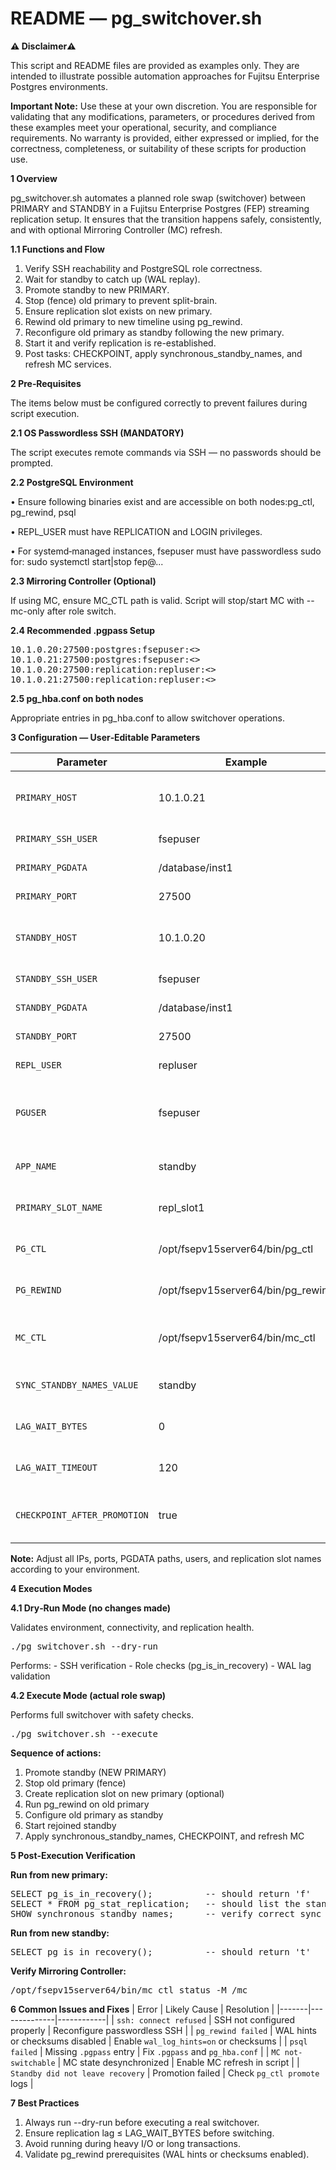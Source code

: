 README — pg_switchover.sh
=========================
**⚠️ Disclaimer⚠️**

This script and README files are provided as examples only. They are intended to illustrate possible automation approaches for Fujitsu Enterprise Postgres environments.

**Important Note:** Use these at your own discretion. You are responsible for validating that any modifications, parameters, or procedures derived from these examples meet your operational, security, and compliance requirements. No warranty is provided, either expressed or implied, for the correctness, completeness, or suitability of these scripts for production use.

**1	Overview**

pg_switchover.sh automates a planned role swap (switchover) between PRIMARY and STANDBY in a Fujitsu Enterprise Postgres (FEP) streaming replication setup. It ensures that the transition happens safely, consistently, and with optional Mirroring Controller (MC) refresh.

**1.1	Functions and Flow**

1.	Verify SSH reachability and PostgreSQL role correctness.
2.	Wait for standby to catch up (WAL replay).
3.	Promote standby to new PRIMARY.
4.	Stop (fence) old primary to prevent split-brain.
5.	Ensure replication slot exists on new primary.
6.	Rewind old primary to new timeline using pg_rewind.
7.	Reconfigure old primary as standby following the new primary.
8.	Start it and verify replication is re-established.
9.	Post tasks: CHECKPOINT, apply synchronous_standby_names, and refresh MC services.

**2	Pre‑Requisites**

The items below must be configured correctly to prevent failures during script execution.

**2.1	OS Passwordless SSH (MANDATORY)**

The script executes remote commands via SSH — no passwords should be prompted. 

**2.2	PostgreSQL Environment**

•	Ensure following binaries exist and are accessible on both nodes:pg_ctl, pg_rewind, psql

•	REPL_USER must have REPLICATION and LOGIN privileges.

•	For systemd‑managed instances, fsepuser must have passwordless sudo for: sudo systemctl start|stop fep@...

**2.3	Mirroring Controller (Optional)**

If using MC, ensure MC_CTL path is valid. Script will stop/start MC with --mc-only after role switch.

**2.4	Recommended .pgpass Setup**

<pre>10.1.0.20:27500:postgres:fsepuser:<<password>>
10.1.0.21:27500:postgres:fsepuser:<<password>>
10.1.0.20:27500:replication:repluser:<<repl_password>>
10.1.0.21:27500:replication:repluser:<<repl_password>></pre>

**2.5	pg_hba.conf on both nodes**

Appropriate entries in pg_hba.conf to allow switchover operations.

**3	Configuration — User‑Editable Parameters**

| Parameter | Example | Description |
|----------|---------|-------------|
| `PRIMARY_HOST` | 10.1.0.21 | DB hostname/IP for current primary |
| `PRIMARY_SSH_USER` | fsepuser | SSH user for primary node |
| `PRIMARY_PGDATA` | /database/inst1 | Data directory |
| `PRIMARY_PORT` | 27500 | DB port for primary |
| `STANDBY_HOST` | 10.1.0.20 | DB hostname/IP for current standby |
| `STANDBY_SSH_USER` | fsepuser | SSH user for standby node |
| `STANDBY_PGDATA` | /database/inst1 | Data directory |
| `STANDBY_PORT` | 27500 | DB port for standby |
| `REPL_USER` | repluser | Replication user |
| `PGUSER` | fsepuser | Admin user for CHECKPOINT and config changes |
| `APP_NAME` | standby | Application name for standby |
| `PRIMARY_SLOT_NAME` | repl_slot1 | Physical replication slot name |
| `PG_CTL` | /opt/fsepv15server64/bin/pg_ctl | Path to PostgreSQL control binary |
| `PG_REWIND` | /opt/fsepv15server64/bin/pg_rewind | Path to pg_rewind binary |
| `MC_CTL` | /opt/fsepv15server64/bin/mc_ctl | Path to Mirroring Controller tool |
| `SYNC_STANDBY_NAMES_VALUE` | standby | Sync policy for new primary |
| `LAG_WAIT_BYTES` | 0 | Max replication lag allowed |
| `LAG_WAIT_TIMEOUT` | 120 | Max seconds to wait for catch-up |
| `CHECKPOINT_AFTER_PROMOTION` | true | Run CHECKPOINT after role switch |

**Note:** Adjust all IPs, ports, PGDATA paths, users, and replication slot names according to your environment.

**4	Execution Modes**

**4.1	Dry‑Run Mode (no changes made)**

Validates environment, connectivity, and replication health.
<pre>./pg_switchover.sh --dry-run</pre>
Performs: - SSH verification - Role checks (pg_is_in_recovery) - WAL lag validation

**4.2	Execute Mode (actual role swap)**

Performs full switchover with safety checks.
<pre>./pg_switchover.sh --execute</pre>

**Sequence of actions:**

1.	Promote standby (NEW PRIMARY)
2.	Stop old primary (fence)
3.	Create replication slot on new primary (optional)
4.	Run pg_rewind on old primary
5.	Configure old primary as standby
6.	Start rejoined standby
7.	Apply synchronous_standby_names, CHECKPOINT, and refresh MC

**5	Post‑Execution Verification**

**Run from new primary:**
<pre>SELECT pg_is_in_recovery();          -- should return 'f'
SELECT * FROM pg_stat_replication;   -- should list the standby
SHOW synchronous_standby_names;      -- verify correct sync policy </pre>
**Run from new standby:**
<pre>SELECT pg_is_in_recovery();          -- should return 't' </pre>
**Verify Mirroring Controller:**
<pre>/opt/fsepv15server64/bin/mc_ctl status -M /mc </pre>

**6	Common Issues and Fixes**
| Error | Likely Cause | Resolution |
|-------|--------------|------------|
| `ssh: connect refused` | SSH not configured properly | Reconfigure passwordless SSH |
| `pg_rewind failed` | WAL hints or checksums disabled | Enable `wal_log_hints=on` or checksums |
| `psql failed` | Missing `.pgpass` entry | Fix `.pgpass` and `pg_hba.conf` |
| `MC not-switchable` | MC state desynchronized | Enable MC refresh in script |
| `Standby did not leave recovery` | Promotion failed | Check `pg_ctl promote` logs |

**7	Best Practices**

1.	Always run --dry-run before executing a real switchover.
2.	Ensure replication lag ≤ LAG_WAIT_BYTES before switching.
3.	Avoid running during heavy I/O or long transactions.
4.	Validate pg_rewind prerequisites (WAL hints or checksums enabled).



